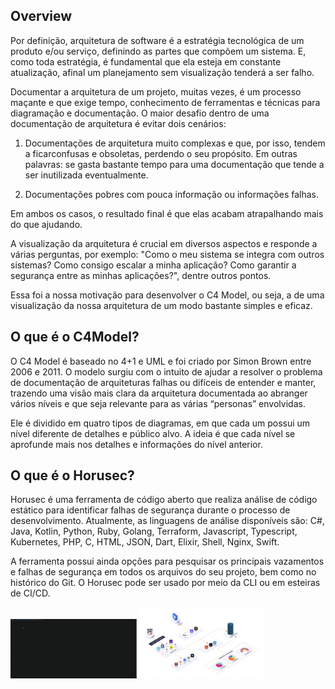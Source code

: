 ## Overview

Por definição, arquitetura de software é a estratégia tecnológica de um produto e/ou serviço, definindo as partes que compõem um sistema. E, como toda estratégia, é fundamental que ela esteja em constante atualização, afinal um planejamento sem visualização tenderá a ser falho.

Documentar a arquitetura de um projeto, muitas vezes, é um processo maçante e que exige tempo, conhecimento de ferramentas e técnicas para diagramação e documentação. O maior desafio dentro de uma documentação de arquitetura é evitar dois cenários:

1. Documentações de arquitetura muito complexas e que, por isso, tendem a ficarconfusas e obsoletas, perdendo o seu propósito. Em outras palavras: se gasta bastante tempo para uma documentação que tende a ser inutilizada eventualmente.

2. Documentações pobres com pouca informação ou informações falhas.

Em ambos os casos, o resultado final é que elas acabam atrapalhando mais do que ajudando.

A visualização da arquitetura é crucial em diversos aspectos e responde a várias perguntas, por exemplo: "Como o meu sistema se integra com outros sistemas? Como consigo escalar a minha aplicação? Como garantir a segurança entre as minhas aplicações?", dentre outros pontos.

Essa foi a nossa motivação para desenvolver o C4 Model, ou seja, a de uma visualização da nossa arquitetura de um modo bastante simples e eficaz.

## O que é o C4Model?

O C4 Model é baseado no 4+1 e UML e foi criado por Simon Brown entre 2006 e 2011. O modelo surgiu com o intuito de ajudar a resolver o problema de documentação de arquiteturas falhas ou difíceis de entender e manter, trazendo uma visão mais clara da arquitetura documentada ao abranger vários níveis e que seja relevante para as várias “personas” envolvidas.

Ele é dividido em quatro tipos de diagramas, em que cada um possui um nível diferente de detalhes e público alvo. A ideia é que cada nível se aprofunde mais nos detalhes e informações do nível anterior.

## O que é o Horusec?

Horusec é uma ferramenta de código aberto que realiza análise de código estático para identificar falhas de segurança durante o processo de desenvolvimento. Atualmente, as linguagens de análise disponíveis são: C#, Java, Kotlin, Python, Ruby, Golang, Terraform, Javascript, Typescript, Kubernetes, PHP, C, HTML, JSON, Dart, Elixir, Shell, Nginx, Swift.

A ferramenta possui ainda opções para pesquisar os principais vazamentos e falhas de segurança em todos os arquivos do seu projeto, bem como no histórico do Git. O Horusec pode ser usado por meio da CLI ou em esteiras de CI/CD.

<img src="https://raw.githubusercontent.com/ZupIT/horusec/main/assets/usage_horusec.gif" alt="usec-animation-cli" style="width: 40%; object-fit: cover; object-position: center center; opacity: 1; transition: opacity 500ms ease 0s;">

<img src="https://raw.githubusercontent.com/ZupIT/horusec/main/assets/horusec-complete-architecture.png" alt="horusec-arquitecture" style="width: 40%; object-fit: cover; object-position: center center; opacity: 1; transition: opacity 500ms ease 0s;">
